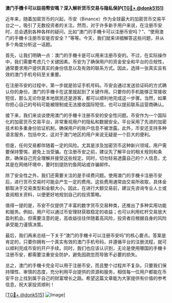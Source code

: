 **澳门手機卡可以註冊幣安嗎？深入解析货币交易与隐私保护[[TG💪+ @donk5151](https://t.me/s/donk5151)]**

近年来，随着加密货币的兴起，币安（Binance）作为全球最大的加密货币交易平台之一，吸引了无数投资者的关注。然而，对于许多新手用户来说，在注册币安时，总会遇到各种各样的疑问，比如“澳门的手機卡可以注册币安吗？”、“使用澳门的手機卡注册币安是否安全？”等等。今天，我们就来详细解答这些问题，并从多个角度分析这一话题。

首先，让我们明确一点：澳门的手機卡是可以用来注册币安的。不过，在实际操作中，我们需要考虑几个关键因素。币安为了确保用户的资金安全和平台的合规性，通常要求用户提供真实的身份信息以及有效的联系方式。因此，选择一张真实且有效的澳门手机号码至关重要。

在注册币安的过程中，第一步就是验证手机号码。币安会通过发送验证码的方式确认你的身份。澳门的手機卡在这里就起到了关键作用。只要你的手机能够正常接收短信，那么无论你是本地居民还是游客，都可以顺利地完成这一步骤。当然，如果你担心自己的号码可能被限制或无法接收国际短信，也可以提前联系运营商确认。

接下来，我们来谈谈使用澳门的手機卡注册币安的安全性问题。币安作为一个国际化的加密货币交易平台，非常重视用户的隐私和数据安全。平台采用了先进的加密技术和多重身份验证机制，确保用户的账户信息不被泄露。此外，币安还支持多种语言服务，包括中文，这对于澳门地区的用户来说无疑是一个巨大的便利。

但是，任何交易都伴随着一定的风险。尤其是涉及加密货币这种新兴领域，用户需要保持警惕，避免上当受骗。在注册币安之前，建议先了解平台的相关规则和条款，确保自己完全理解并接受这些规定。同时，切勿轻易透露自己的个人信息，尤其是在网络环境中，要时刻提防钓鱼网站或诈骗邮件。

除了安全性之外，我们还需要关注的是手续费问题。使用澳门的手機卡注册币安后，进行货币交易时可能会产生一定的费用。这些费用通常由交易所收取，具体金额取决于交易类型和金额大小。因此，在进行大额交易前，建议先咨询专业人士或查阅相关资料，以便更好地规划自己的投资策略。

值得一提的是，币安不仅提供了丰富的数字货币交易种类，还推出了多种实用功能和服务。例如，用户可以通过币安理财获取稳定的收益；也可以利用杠杆交易放大盈利机会。但需要注意的是，高收益往往伴随着高风险，投资者应根据自身的风险承受能力谨慎决策。

最后，我们再来总结一下关于“澳门的手機卡可以注册币安吗”的核心要点。答案是肯定的，只要你拥有一个真实有效的澳门手机号码，并遵循平台的注册流程，就可以顺利完成币安的开户手续。同时，我们也应该认识到，无论是使用哪国的手機卡注册币安，都需要注重安全防护，避免因疏忽而导致不必要的损失。

总之，澳门的手機卡完全可以用于注册币安，而且整个过程并不复杂。只要我们保持理性、审慎的态度，充分利用平台提供的资源和服务，相信每一位用户都能在币安平台上找到属于自己的财富增长之路。希望这篇文章能为大家提供有价值的参考信息，祝大家投资顺利！

[[TG💪+ @donk5151](https://t.me/s/donk5151) ![Image](https://i.postimg.cc/rwNCRYN7/Snipaste-2025-04-30-17-27-05.png)]
